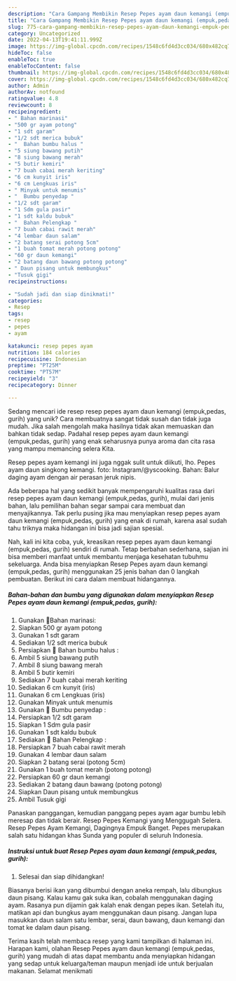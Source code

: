 ```yaml
---
description: "Cara Gampang Membikin Resep Pepes ayam daun kemangi (empuk,pedas, gurih) yang Mantap"
title: "Cara Gampang Membikin Resep Pepes ayam daun kemangi (empuk,pedas, gurih) yang Mantap"
slug: 775-cara-gampang-membikin-resep-pepes-ayam-daun-kemangi-empuk-pedas-gurih-yang-mantap
category: Uncategorized
date: 2022-04-13T19:41:11.999Z
image: https://img-global.cpcdn.com/recipes/1548c6fd4d3cc034/680x482cq70/resep-pepes-ayam-daun-kemangi-empukpedas-gurih-foto-resep-utama.jpg
hideToc: false
enableToc: true
enableTocContent: false
thumbnail: https://img-global.cpcdn.com/recipes/1548c6fd4d3cc034/680x482cq70/resep-pepes-ayam-daun-kemangi-empukpedas-gurih-foto-resep-utama.jpg
cover: https://img-global.cpcdn.com/recipes/1548c6fd4d3cc034/680x482cq70/resep-pepes-ayam-daun-kemangi-empukpedas-gurih-foto-resep-utama.jpg
author: Admin
authorAv: notfound
ratingvalue: 4.8
reviewcount: 8
recipeingredient:
- " Bahan marinasi"
- "500 gr ayam potong"
- "1 sdt garam"
- "1/2 sdt merica bubuk"
- "  Bahan bumbu halus "
- "5 siung bawang putih"
- "8 siung bawang merah"
- "5 butir kemiri"
- "7 buah cabai merah keriting"
- "6 cm kunyit iris"
- "6 cm Lengkuas iris"
- " Minyak untuk menumis"
- "  Bumbu penyedap "
- "1/2 sdt garam"
- "1 Sdm gula pasir"
- "1 sdt kaldu bubuk"
- "  Bahan Pelengkap "
- "7 buah cabai rawit merah"
- "4 lembar daun salam"
- "2 batang serai potong 5cm"
- "1 buah tomat merah potong potong"
- "60 gr daun kemangi"
- "2 batang daun bawang potong potong"
- " Daun pisang untuk membungkus"
- "Tusuk gigi"
recipeinstructions:

- "Sudah jadi dan siap dinikmati!"
categories:
- Resep
tags:
- resep
- pepes
- ayam

katakunci: resep pepes ayam 
nutrition: 184 calories
recipecuisine: Indonesian
preptime: "PT25M"
cooktime: "PT57M"
recipeyield: "3"
recipecategory: Dinner

---
```





Sedang mencari ide resep resep pepes ayam daun kemangi (empuk,pedas, gurih) yang unik? Cara membuatnya sangat tidak susah dan tidak juga mudah. Jika salah mengolah maka hasilnya tidak akan memuaskan dan bahkan tidak sedap. Padahal resep pepes ayam daun kemangi (empuk,pedas, gurih) yang enak seharusnya punya aroma dan cita rasa yang mampu memancing selera Kita.





Resep pepes ayam kemangi ini juga nggak sulit untuk diikuti, lho. Pepes ayam daun singkong kemangi. foto: Instagram/@yscooking. Bahan: Balur daging ayam dengan air perasan jeruk nipis.

Ada beberapa hal yang sedikit banyak mempengaruhi kualitas rasa dari resep pepes ayam daun kemangi (empuk,pedas, gurih), mulai dari jenis bahan, lalu pemilihan bahan segar sampai cara membuat dan menyajikannya. Tak perlu pusing jika mau menyiapkan resep pepes ayam daun kemangi (empuk,pedas, gurih) yang enak di rumah, karena asal sudah tahu triknya maka hidangan ini bisa jadi sajian spesial.






Nah, kali ini kita coba, yuk, kreasikan resep pepes ayam daun kemangi (empuk,pedas, gurih) sendiri di rumah. Tetap berbahan sederhana, sajian ini bisa memberi manfaat untuk membantu menjaga kesehatan tubuhmu sekeluarga. Anda bisa menyiapkan Resep Pepes ayam daun kemangi (empuk,pedas, gurih) menggunakan 25 jenis bahan dan 0 langkah pembuatan. Berikut ini cara dalam membuat hidangannya.

<!--inarticleads1-->

##### Bahan-bahan dan bumbu yang digunakan dalam menyiapkan Resep Pepes ayam daun kemangi (empuk,pedas, gurih):

1. Gunakan  📌Bahan marinasi:
1. Siapkan 500 gr ayam potong
1. Gunakan 1 sdt garam
1. Sediakan 1/2 sdt merica bubuk
1. Persiapkan  📌 Bahan bumbu halus :
1. Ambil 5 siung bawang putih
1. Ambil 8 siung bawang merah
1. Ambil 5 butir kemiri
1. Sediakan 7 buah cabai merah keriting
1. Sediakan 6 cm kunyit (iris)
1. Gunakan 6 cm Lengkuas (iris)
1. Gunakan  Minyak untuk menumis
1. Gunakan  📌 Bumbu penyedap :
1. Persiapkan 1/2 sdt garam
1. Siapkan 1 Sdm gula pasir
1. Gunakan 1 sdt kaldu bubuk
1. Sediakan  📌 Bahan Pelengkap :
1. Persiapkan 7 buah cabai rawit merah
1. Gunakan 4 lembar daun salam
1. Siapkan 2 batang serai (potong 5cm)
1. Gunakan 1 buah tomat merah (potong potong)
1. Persiapkan 60 gr daun kemangi
1. Sediakan 2 batang daun bawang (potong potong)
1. Siapkan  Daun pisang untuk membungkus
1. Ambil Tusuk gigi


Panaskan panggangan, kemudian panggang pepes ayam agar bumbu lebih meresap dan tidak berair. Resep Pepes Kemangi yang Menggugah Selera. Resep Pepes Ayam Kemangi, Dagingnya Empuk Banget. Pepes merupakan salah satu hidangan khas Sunda yang populer di seluruh Indonesia. 

<!--inarticleads2-->

##### Instruksi untuk buat Resep Pepes ayam daun kemangi (empuk,pedas, gurih):


1. Selesai dan siap dihidangkan!

Biasanya berisi ikan yang dibumbui dengan aneka rempah, lalu dibungkus daun pisang. Kalau kamu gak suka ikan, cobalah menggunakan daging ayam. Rasanya pun dijamin gak kalah enak dengan pepes ikan. Setelah itu, matikan api dan bungkus ayam menggunakan daun pisang. Jangan lupa masukkan daun salam satu lembar, serai, daun bawang, daun kemangi dan tomat ke dalam daun pisang. 

Terima kasih telah membaca resep yang kami tampilkan di halaman ini. Harapan kami, olahan Resep Pepes ayam daun kemangi (empuk,pedas, gurih) yang mudah di atas dapat membantu anda menyiapkan hidangan yang sedap untuk keluarga/teman maupun menjadi ide untuk berjualan makanan. Selamat menikmati
